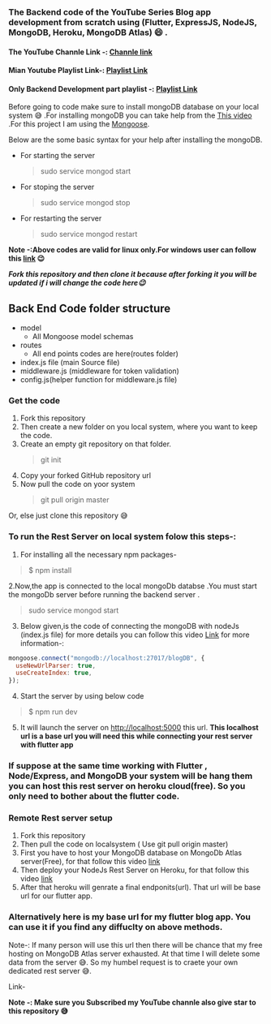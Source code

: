 ### The Backend code of the YouTube Series Blog app development from scratch using (Flutter, ExpressJS, NodeJS, MongoDB, Heroku, MongoDB Atlas) :smile: .

#### The YouTube Channle Link -: [Channle link](https://www.youtube.com/channel/UCE9YNto5Fc8u7DdOTuCm8rw?view_as=subscriber)

#### Mian Youtube Playlist Link-: [Playlist Link](https://www.youtube.com/playlist?list=PLtIU0BH0pkKoE2PBvgbHEBPAP-sd670VI)

#### Only Backend Development part playlist -: [Playlist Link](https://www.youtube.com/playlist?list=PLtIU0BH0pkKqypuOtDhcXZ4oATJfji49r)

Before going to code make sure to install mongoDB database on your local system :sweat_smile: .For installing mongoDB you can take help from the [This video](https://www.youtube.com/watch?v=3Pol218EKcQ) .For this project I am using the [Mongoose](https://mongoosejs.com/).

Below are the some basic syntax for your help after installing the mongoDB.

- For starting the server
  > sudo service mongod start
- For stoping the server
  > sudo service mongod stop
- For restarting the server
  > sudo service mongod restart

**Note -:Above codes are valid for linux only.For windows user can follow this [link](https://docs.mongodb.com/manual/tutorial/install-mongodb-on-windows/) :wink:**

_**Fork this repository and then clone it because after forking it you will be updated if i will change the code here:wink:**_

## **Back End Code folder structure**

- model
  - All Mongoose model schemas
- routes
  - All end points codes are here(routes folder)
  <!-- - uploads
  - After uploading any profile picture the image will be stored in this folder -->
- index.js file (main Source file)
- middleware.js (middleware for token validation)
- config.js(helper function for middleware.js file)

### Get the code

1. Fork this repository
2. Then create a new folder on you local system, where you want to keep the code.
3. Create an empty git repository on that folder.
   > git init
4. Copy your forked GitHub repository url
5. Now pull the code on yoor system
   > git pull origin master

Or, else just clone this repository :sweat_smile:

### To run the Rest Server on local system folow this steps-:

1. For installing all the necessary npm packages-

> \$ npm install

2.Now,the app is connected to the local mongoDb databse .You must start the mongoDb server before running the backend server .

> sudo service mongod start

3. Below given,is the code of connecting the mongoDB with nodeJs (index.js file) for more details you can follow this video [Link](https://www.youtube.com/watch?v=kFJaXNP_YpI&t=1s) for more information-:

```javascript
mongoose.connect("mongodb://localhost:27017/blogDB", {
  useNewUrlParser: true,
  useCreateIndex: true,
});
```

4. Start the server by using below code

> \$ npm run dev

5. It will launch the server on [http://localhost:5000](http://localhost:5000) this url.
   **This localhost url is a base url you will need this while connecting your rest server with flutter app**

### If suppose at the same time working with Flutter , Node/Express, and MongoDB your system will be hang them you can host this rest server on heroku cloud(free). So you only need to bother about the flutter code.

### Remote Rest server setup

1. Fork this repository
2. Then pull the code on localsystem ( Use git pull origin master)
3. First you have to host your MongoDB database on MongoDb Atlas server(Free), for that follow this video [link](https://www.youtube.com/watch?v=8hYmtIi9Pfk&t=43s)
4. Then deploy your NodeJs Rest Server on Heroku, for that follow this video [link](https://www.youtube.com/watch?v=_Cq5pQTIhWQ&t=1s)
5. After that heroku will genrate a final endponits(url). That url will be base url for our flutter app.

### Alternatively here is my base url for my flutter blog app. You can use it if you find any diffuclty on above methods.

Note-: If many person will use this url then there will be chance that my free hosting on MongoDB Atlas server exhausted. At that time I will delete some data from the server :sweat_smile:. So my humbel request is to craete your own dedicated rest server :sweat_smile:.

Link-

**Note -: Make sure you Subscribed my YouTube channle also give star to this repository :sweat_smile:**
